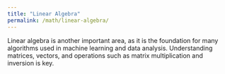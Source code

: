 ```yaml
---
title: "Linear Algebra"
permalink: /math/linear-algebra/
---
```


Linear algebra is another important area, 
as it is the foundation for many algorithms used in machine learning and data analysis. 
Understanding matrices, vectors, and operations such as matrix multiplication and inversion is key.

